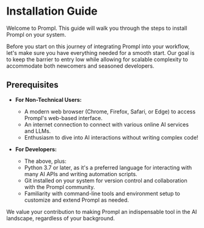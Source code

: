 # Installation Guide

Welcome to Prompl. This guide will walk you through the steps to install Prompl on your system. 

Before you start on this journey of integrating Prompl into your workflow, let's make sure you have everything needed for a smooth start. Our goal is to keep the barrier to entry low while allowing for scalable complexity to accommodate both newcomers and seasoned developers.

## Prerequisites

- **For Non-Technical Users:**
  - A modern web browser (Chrome, Firefox, Safari, or Edge) to access Prompl's web-based interface.
  - An internet connection to connect with various online AI services and LLMs.
  - Enthusiasm to dive into AI interactions without writing complex code!

- **For Developers:**
  - The above, plus:
  - Python 3.7 or later, as it's a preferred language for interacting with many AI APIs and writing automation scripts.
  - Git installed on your system for version control and collaboration with the Prompl community.
  - Familiarity with command-line tools and environment setup to customize and extend Prompl as needed.
    

We value your contribution to making Prompl an indispensable tool in the AI landscape, regardless of your background.
